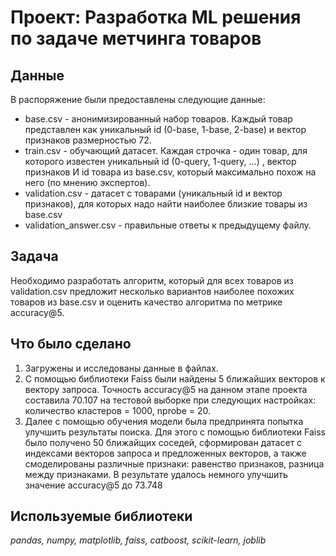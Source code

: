 # Проект: Разработка ML решения по задаче метчинга товаров

## Данные

В распоряжение были предоставлены следующие данные:
 - base.csv - анонимизированный набор товаров. Каждый товар представлен как уникальный id (0-base, 1-base, 2-base) и вектор признаков размерностью 72.
 - train.csv - обучающий датасет. Каждая строчка - один товар, для которого известен уникальный id (0-query, 1-query, …) , вектор признаков И id товара из base.csv, который максимально похож на него (по мнению экспертов).
 - validation.csv - датасет с товарами (уникальный id и вектор признаков), для которых надо найти наиболее близкие товары из base.csv
 - validation_answer.csv - правильные ответы к предыдущему файлу.

## Задача

Необходимо разработать алгоритм, который для всех товаров из validation.csv предложит несколько вариантов наиболее похожих товаров из base.csv и оценить качество алгоритма по метрике accuracy@5. 

## Что было сделано
 1. Загружены и исследованы данные в файлах. 
 2. С помощью библиотеки Faiss были найдены 5 ближайших векторов к вектору запроса. Точность accuracy@5 на данном этапе проекта составила 70.107 на тестовой выборке при следующих настройках: количество кластеров = 1000, nprobe = 20.  
 3. Далее с помощью обучения модели была предпринята попытка улучшить результаты поиска. Для этого с помощью библиотеки Faiss было получено 50 ближайщих соседей, сформирован датасет с индексами векторов запроса и предложенных векторов, а также смоделированы различные признаки: равенство признаков, разница между признаками. В  результате удалось немного улучшить значение accuracy@5 до 73.748

## Используемые библиотеки
*pandas, numpy, matplotlib, faiss, catboost, scikit-learn, joblib*



